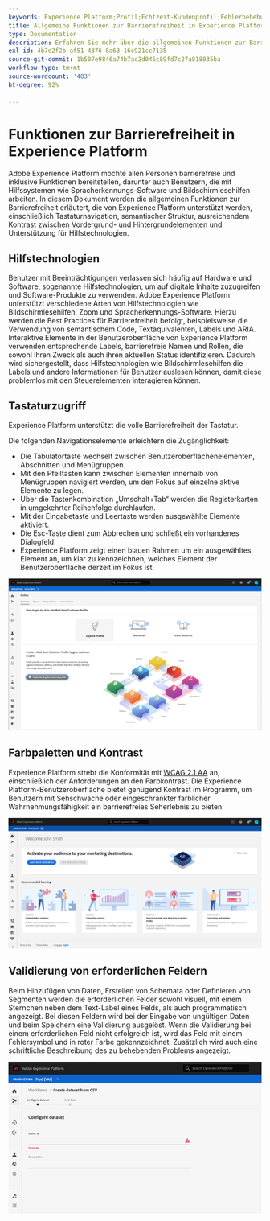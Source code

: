 ```yaml
---
keywords: Experience Platform;Profil;Echtzeit-Kundenprofil;Fehlerbehebung;API;Einheitliches Profil;Einheitliches Profil;Profil;RTCP;XDM-Diagramme
title: Allgemeine Funktionen zur Barrierefreiheit in Experience Platform
type: Documentation
description: Erfahren Sie mehr über die allgemeinen Funktionen zur Barrierefreiheit, die von Adobe Experience Platform unterstützt werden, einschließlich Tastaturnavigation, Farbpaletten und Kontrast sowie Unterstützung durch Hilfstechnologien.
exl-id: 4b7e2f2b-af51-4376-8a63-16c921cc7135
source-git-commit: 1b507e9846a74b7ac2d046c89fd7c27a818035ba
workflow-type: tm+mt
source-wordcount: '483'
ht-degree: 92%

---
```


# Funktionen zur Barrierefreiheit in Experience Platform

Adobe Experience Platform möchte allen Personen barrierefreie und inklusive Funktionen bereitstellen, darunter auch Benutzern, die mit Hilfssystemen wie Spracherkennungs-Software und Bildschirmlesehilfen arbeiten. In diesem Dokument werden die allgemeinen Funktionen zur Barrierefreiheit erläutert, die von Experience Platform unterstützt werden, einschließlich Tastaturnavigation, semantischer Struktur, ausreichendem Kontrast zwischen Vordergrund- und Hintergrundelementen und Unterstützung für Hilfstechnologien.

## Hilfstechnologien

Benutzer mit Beeinträchtigungen verlassen sich häufig auf Hardware und Software, sogenannte Hilfstechnologien, um auf digitale Inhalte zuzugreifen und Software-Produkte zu verwenden. Adobe Experience Platform unterstützt verschiedene Arten von Hilfstechnologien wie Bildschirmlesehilfen, Zoom und Spracherkennungs-Software. Hierzu werden die Best Practices für Barrierefreiheit befolgt, beispielsweise die Verwendung von semantischem Code, Textäquivalenten, Labels und ARIA. Interaktive Elemente in der Benutzeroberfläche von Experience Platform verwenden entsprechende Labels, barrierefreie Namen und Rollen, die sowohl ihren Zweck als auch ihren aktuellen Status identifizieren. Dadurch wird sichergestellt, dass Hilfstechnologien wie Bildschirmlesehilfen die Labels und andere Informationen für Benutzer auslesen können, damit diese problemlos mit den Steuerelementen interagieren können.

## Tastaturzugriff

Experience Platform unterstützt die volle Barrierefreiheit der Tastatur.

Die folgenden Navigationselemente erleichtern die Zugänglichkeit:

* Die Tabulatortaste wechselt zwischen Benutzeroberflächenelementen, Abschnitten und Menügruppen.
* Mit den Pfeiltasten kann zwischen Elementen innerhalb von Menügruppen navigiert werden, um den Fokus auf einzelne aktive Elemente zu legen.
* Über die Tastenkombination „Umschalt+Tab“ werden die Registerkarten in umgekehrter Reihenfolge durchlaufen.
* Mit der Eingabetaste und Leertaste werden ausgewählte Elemente aktiviert.
* Die Esc-Taste dient zum Abbrechen und schließt ein vorhandenes Dialogfeld.
* Experience Platform zeigt einen blauen Rahmen um ein ausgewähltes Element an, um klar zu kennzeichnen, welches Element der Benutzeroberfläche derzeit im Fokus ist.

![Ein blauer Rahmen, der zur Kennzeichnung des Fokus um ein ausgewähltes Element angezeigt wird.](images/profile-overview-tab.png)

## Farbpaletten und Kontrast

Experience Platform strebt die Konformität mit [WCAG 2.1 AA](https://www.w3.org/TR/WCAG/) an, einschließlich der Anforderungen an den Farbkontrast. Die Experience Platform-Benutzeroberfläche bietet genügend Kontrast im Programm, um Benutzern mit Sehschwäche oder eingeschränkter farblicher Wahrnehmungsfähigkeit ein barrierefreies Seherlebnis zu bieten.

![Die Farbpalette und der Kontrast auf der Startseite der Experience Platform-Benutzeroberfläche.](images/homepage.png)

## Validierung von erforderlichen Feldern

Beim Hinzufügen von Daten, Erstellen von Schemata oder Definieren von Segmenten werden die erforderlichen Felder sowohl visuell, mit einem Sternchen neben dem Text-Label eines Felds, als auch programmatisch angezeigt. Bei diesen Feldern wird bei der Eingabe von ungültigen Daten und beim Speichern eine Validierung ausgelöst. Wenn die Validierung bei einem erforderlichen Feld nicht erfolgreich ist, wird das Feld mit einem Fehlersymbol und in roter Farbe gekennzeichnet. Zusätzlich wird auch eine schriftliche Beschreibung des zu behebenden Problems angezeigt.

![Detailansicht eines erforderlichen Felds, dessen Validierung nicht erfolgreich war. Das Feld erscheint in roter Farbe und ist mit einem Fehlersymbol gekennzeichnet.](images/field-validation.png)
